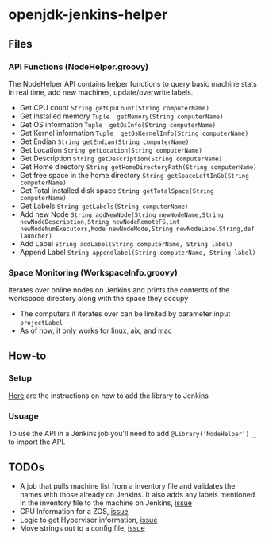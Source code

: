 # openjdk-jenkins-helper

## Files
### API Functions (NodeHelper.groovy)
The NodeHelper API contains helper functions to query basic machine stats in real time, add new machines, update/overwrite labels.
* Get CPU count ```String getCpuCount(String computerName)```
* Get Installed memory ```Tuple  getMemory(String computerName)```
* Get OS information ```Tuple  getOsInfo(String computerName)```
* Get Kernel information ```Tuple  getOsKernelInfo(String computerName)```
* Get Endian ```String getEndian(String computerName)```
* Get Location ```String getLocation(String computerName)```
* Get Description ```String getDescription(String computerName)```
* Get Home directory ```String getHomeDirectoryPath(String computerName)```
* Get free space in the home directory ```String getSpaceLeftInGb(String computerName)```
* Get Total installed disk space ```String getTotalSpace(String computerName)```
* Get Labels ```String getLabels(String computerName)``` 
* Add new Node ```String addNewNode(String newNodeName,String newNodeDescription,String newNodeRemoteFS,int newNodeNumExecutors,Mode newNodeMode,String newNodeLabelString,def launcher)```
* Add Label ```String addLabel(String computerName, String label)```
* Append Label ```String appendlabel(String computerName, String label)```

### Space Monitoring (WorkspaceInfo.groovy)
Iterates over online nodes on Jenkins and prints the contents of the workspace directory along with the space they occupy
* The computers it iterates over can be limited by parameter input ```projectLabel```
* As of now, it only works for linux, aix, and mac

## How-to

### Setup
[Here](https://jenkins.io/doc/book/pipeline/shared-libraries/) are the instructions on how to add the library to Jenkins

### Usuage
To use the API in a Jenkins job you'll need to add ```@Library('NodeHelper') _``` to import the API.

## TODOs
* A job that pulls machine list from a inventory file and validates the names with those already on Jenkins. It also adds any labels mentioned in the inventory file to the machine on Jenkins, [issue](https://github.com/AdoptOpenJDK/openjdk-jenkins-helper/issues/10)
* CPU Information for a ZOS, [issue](https://github.com/AdoptOpenJDK/openjdk-jenkins-helper/issues/9)
* Logic to get Hypervisor information, [issue](https://github.com/AdoptOpenJDK/openjdk-jenkins-helper/issues/4)
* Move strings out to a config file, [issue](https://github.com/AdoptOpenJDK/openjdk-jenkins-helper/issues/2)